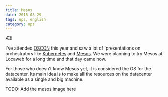 ```yaml
---
title: Mesos
date: 2015-08-29
tags: ops, english
category: ops
---
```


Æ!!

I've attended [OSCON](http://pothix.com) this year and saw a lot of
`presentations on orchestrators like [Kubernetes]() and
[Mesos](http://mesos.apache.org). We were planning to try Mesos at Locaweb for a
long time and that day came now.

For those who doesn't know Mesos yet, it is considered the OS for the
datacenter. Its main idea is to make all the resources on the datacenter
available as a single and big machine.

TODO: Add the mesos image here
